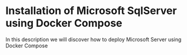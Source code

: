 # Installation of Microsoft SqlServer using Docker Compose 
In this description we will discover how to deploy Microsoft Server using Docker Compose 
